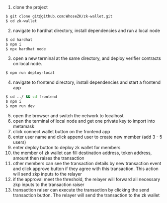 1. clone the project
```sh
$ git clone git@github.com:WhoseZK/zk-wallet.git
$ cd zk-wallet
```
2. navigate to hardhat directory, install dependencies and run a local node
```sh
$ cd hardhat
$ npm i
$ npx hardhat node
```
3. open a new terminal at the same directory, and deploy verifier contracts on local node.
```sh
$ npm run deploy-local
```
4. navigate to frontend directory, install dependencies and start a frontend app
```sh
$ cd ../ && cd frontend
$ npm i
$ npm run dev
```
5. open the browser and switch the network to localhost
6. open the terminal of local node and get one private key to import into metamask
7. click connect wallet button on the frontend app
8. enter user name and click append user to create new member (add 3 - 5 users)
9. enter deploy button to deploy zk wallet for members
10. the member of zk wallet can fill destination address, token address, amount then raises the transaction
11. other members can see the transaction details by new transaction event and click approve button if they agree with this transaction. This action will send zkp inputs to the relayer
12. if the approval meet the threshold, the relayer will forward all necessary zkp inputs to the transaction raiser
13. transaction raiser can execute the transaction by clicking the send transaction button. The relayer will send the transaction to the zk wallet